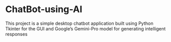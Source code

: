 # ChatBot-using-AI
This project is a simple desktop chatbot application built using Python Tkinter for the GUI and Google’s Gemini-Pro model for generating intelligent responses

